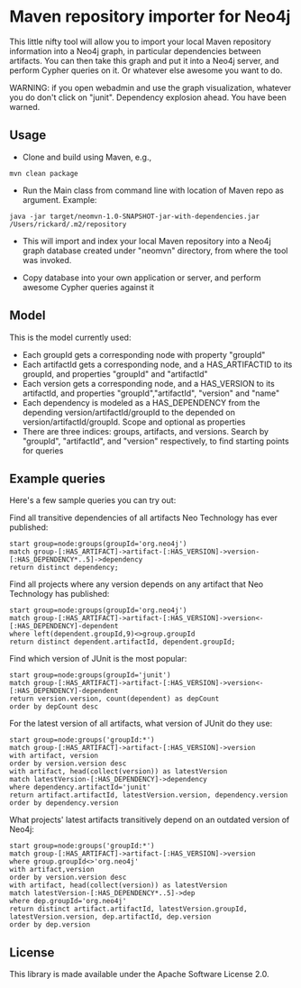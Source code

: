 Maven repository importer for Neo4j
============================================================

This little nifty tool will allow you to import your local Maven repository information into a Neo4j graph, in particular dependencies between artifacts. You can then
take this graph and put it into a Neo4j server, and perform Cypher queries on it. Or whatever else awesome you want to do.

WARNING: if you open webadmin and use the graph visualization, whatever you do don't click on "junit". Dependency explosion ahead. You have been warned.

Usage
-----
* Clone and build using Maven, e.g.,
```
mvn clean package
```
* Run the Main class from command line with location of Maven repo as argument. Example:
```
java -jar target/neomvn-1.0-SNAPSHOT-jar-with-dependencies.jar /Users/rickard/.m2/repository
```

* This will import and index your local Maven repository into a Neo4j graph database created under "neomvn" directory, from where the tool was invoked.

* Copy database into your own application or server, and perform awesome Cypher queries against it

Model
-----
This is the model currently used:
* Each groupId gets a corresponding node with property "groupId"
* Each artifactId gets a corresponding node, and a HAS_ARTIFACTID to its groupId, and properties "groupId" and "artifactId"
* Each version gets a corresponding node, and a HAS_VERSION to its artifactId, and properties "groupId","artifactId", "version" and "name"
* Each dependency is modeled as a HAS_DEPENDENCY from the depending version/artifactId/groupId to the depended on version/artifactId/groupId. Scope and optional as properties
* There are three indices: groups, artifacts, and versions. Search by "groupId", "artifactId", and "version" respectively, to find starting points for queries

Example queries
---------------
Here's a few sample queries you can try out:

Find all transitive dependencies of all artifacts Neo Technology has ever published:
```
start group=node:groups(groupId='org.neo4j')
match group-[:HAS_ARTIFACT]->artifact-[:HAS_VERSION]->version-[:HAS_DEPENDENCY*..5]->dependency
return distinct dependency;
```

Find all projects where any version depends on any artifact that Neo Technology has published:
```
start group=node:groups(groupId='org.neo4j')
match group-[:HAS_ARTIFACT]->artifact-[:HAS_VERSION]->version<-[:HAS_DEPENDENCY]-dependent
where left(dependent.groupId,9)<>group.groupId
return distinct dependent.artifactId, dependent.groupId;
```

Find which version of JUnit is the most popular:
```
start group=node:groups(groupId='junit')
match group-[:HAS_ARTIFACT]->artifact-[:HAS_VERSION]->version<-[:HAS_DEPENDENCY]-dependent
return version.version, count(dependent) as depCount
order by depCount desc
```

For the latest version of all artifacts, what version of JUnit do they use:
```
start group=node:groups('groupId:*')
match group-[:HAS_ARTIFACT]->artifact-[:HAS_VERSION]->version
with artifact, version
order by version.version desc
with artifact, head(collect(version)) as latestVersion
match latestVersion-[:HAS_DEPENDENCY]->dependency
where dependency.artifactId='junit'
return artifact.artifactId, latestVersion.version, dependency.version
order by dependency.version
```

What projects' latest artifacts transitively depend on an outdated version of Neo4j:
```
start group=node:groups('groupId:*')
match group-[:HAS_ARTIFACT]->artifact-[:HAS_VERSION]->version
where group.groupId<>'org.neo4j'
with artifact,version
order by version.version desc
with artifact, head(collect(version)) as latestVersion
match latestVersion-[:HAS_DEPENDENCY*..5]->dep
where dep.groupId='org.neo4j'
return distinct artifact.artifactId, latestVersion.groupId, latestVersion.version, dep.artifactId, dep.version
order by dep.version
```

License
-------
This library is made available under the Apache Software License 2.0.
